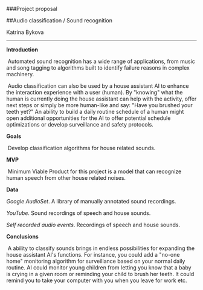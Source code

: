 ###Project proposal

##Audio classification / Sound recognition

Katrina Bykova

---------------------------------------------------------------------------------------------------------------

**Introduction**

​	Automated sound recognition has a wide range of applications, from music and song tagging to algorithms built to identify failure reasons in complex machinery.

​	Audio classification can also be used by a house assistant AI to enhance the interaction experience with a user (human). By "knowing" what the human is currently doing the house assistant can help with the activity, offer next steps or simply be more human-like and say:  "Have you brushed your teeth yet?" An ability to build a daily routine schedule of a human might open additional opportunities for the AI to offer potential schedule optimizations or develop surveillance and safety protocols.

**Goals**

​	Develop classification algorithms for house related sounds.

**MVP**

​	Minimum Viable Product for this project is a model that can recognize human speech from other house related noises.

**Data**

*Google AudioSet*.  A library of manually annotated sound recordings.

*YouTube*.  Sound recordings of speech and house sounds.

*Self recorded audio events*. Recordings of speech and house sounds.

**Conclusions**

​	A ability to classify sounds brings in endless possibilities for expanding the house assistant AI's functions. For instance, you could add a "no-one home" monitoring algorithm for surveillance based on your normal daily routine. AI could monitor young children from letting you know that a  baby is crying in a given room or reminding your child to brush her teeth. It could remind you to take your computer with you when you leave for work etc.





